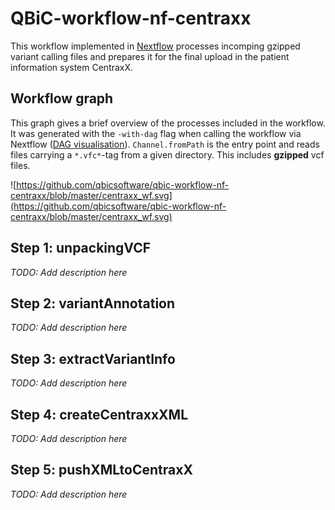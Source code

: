 # QBiC-workflow-nf-centraxx
This workflow implemented in [Nextflow](https://www.nextflow.io) processes incomping gzipped variant calling files and prepares it for the final upload in the patient information system CentraxX.

## Workflow graph
This graph gives a brief overview of the processes included in the workflow. It was generated with the `-with-dag` flag when calling the workflow via Nextflow ([DAG visualisation](https://www.nextflow.io/docs/latest/tracing.html#dag-visualisation)). `Channel.fromPath` is the entry point and reads files carrying a `*.vfc*`-tag from a given directory. This includes **gzipped** vcf files. 

![https://github.com/qbicsoftware/qbic-workflow-nf-centraxx/blob/master/centraxx_wf.svg](https://github.com/qbicsoftware/qbic-workflow-nf-centraxx/blob/master/centraxx_wf.svg)

## Step 1: unpackingVCF
_TODO: Add description here_

## Step 2: variantAnnotation
_TODO: Add description here_

## Step 3: extractVariantInfo
_TODO: Add description here_

## Step 4: createCentraxxXML
_TODO: Add description here_

## Step 5: pushXMLtoCentraxX
_TODO: Add description here_
